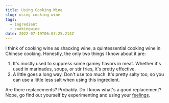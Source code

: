 ```yaml
---
title: Using Cooking Wine
slug: using cooking wine
tags:
  - ingredient
  - cookingwine
date: 2022-07-19T06:07:25.214Z
---
```

I think of cooking wine as shaoxing wine, a quintessential cooking wine in Chinese cooking. Honestly, the only two things I know about it are:

1. It's mostly used to suppress some gamey flavors in meat. Whether it's used in marinades, soups, or stir fries, it's pretty effective.
1. A little goes a long way. Don't use too much. It's pretty salty too, so you can use a little less salt when using this ingredient.

Are there replacements? Probably. Do I know what's a good replacement? Nope, go find out yourself by experimenting and using your [feelings](/principles/cooking-with-feelings).